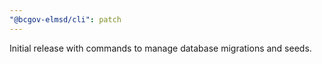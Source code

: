```yaml
---
"@bcgov-elmsd/cli": patch
---
```


Initial release with commands to manage database migrations and seeds.
